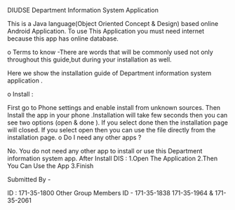 DIUDSE
Department Information System Application

This is a Java language(Object Oriented Concept & Design) based online Android Application. To use This Application you must need internet because this app has online database.

o Terms to know -There are words that will be commonly used not only throughout this guide,but during your installation as well.

Here we show the installation guide of Department information system application .

o Install :

First go to Phone settings and enable install from unknown sources. Then Install the app in your phone .Installation will take few seconds then you can see two options (open & done ).
If you select done then the installation page will closed.
If you select open then you can use the file directly from the installation page.
o Do I need any other apps ?

No. You do not need any other app to install or use this Department information system app.
After Install DIS : 1.Open The Application
2.Then You Can Use the App 3.Finish

Submitted By -

ID : 171-35-1800 Other Group Members ID - 171-35-1838 171-35-1964 & 171-35-2061
